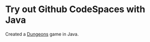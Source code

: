 # Try out Github CodeSpaces with Java

Created a [Dungeons](main/dungeons/README.md) game in Java.

